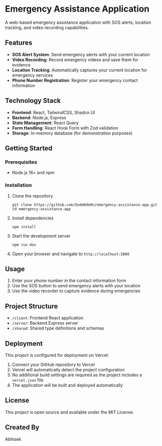 # Emergency Assistance Application

A web-based emergency assistance application with SOS alerts, location tracking, and video recording capabilities.

## Features

- **SOS Alert System**: Send emergency alerts with your current location
- **Video Recording**: Record emergency videos and save them for evidence
- **Location Tracking**: Automatically captures your current location for emergency services
- **Phone Number Registration**: Register your emergency contact information

## Technology Stack

- **Frontend**: React, TailwindCSS, Shadcn UI
- **Backend**: Node.js, Express
- **State Management**: React Query
- **Form Handling**: React Hook Form with Zod validation
- **Storage**: In-memory database (for demonstration purposes)

## Getting Started

### Prerequisites

- Node.js 16+ and npm

### Installation

1. Clone the repository
   ```
   git clone https://github.com/Godm0de0n/emergency-assistance-app.git
   cd emergency-assistance-app
   ```

2. Install dependencies
   ```
   npm install
   ```

3. Start the development server
   ```
   npm run dev
   ```

4. Open your browser and navigate to `http://localhost:5000`

## Usage

1. Enter your phone number in the contact information form
2. Use the SOS button to send emergency alerts with your location
3. Use the video recorder to capture evidence during emergencies

## Project Structure

- `/client`: Frontend React application
- `/server`: Backend Express server
- `/shared`: Shared type definitions and schemas

## Deployment

This project is configured for deployment on Vercel:

1. Connect your GitHub repository to Vercel
2. Vercel will automatically detect the project configuration
3. No additional build settings are required as the project includes a `vercel.json` file
4. The application will be built and deployed automatically

## License

This project is open source and available under the MIT License.

## Created By

Abhisek